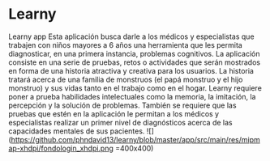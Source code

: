 # Learny
Learny app    Esta aplicación busca darle a los médicos y especialistas que trabajen con niños mayores a 6 años una herramienta que les permita diagnosticar, en una primera instancia, problemas cognitivos. La aplicación consiste en una serie de pruebas, retos o actividades que serán mostrados en forma de una historia atractiva y creativa para los usuarios. La historia tratará acerca de una familia de monstruos (el papá monstruo y el hijo monstruo) y sus vidas tanto en el trabajo como en el hogar. Learny requiere poner a prueba habilidades intelectuales como la memoria, la imitación, la percepción y la solución de problemas. También se requiere que las pruebas que estén en la aplicación le permitan a los médicos y especialistas realizar un primer nivel de diagnósticos acerca de las capacidades mentales de sus pacientes. 
![](https://github.com/phndavid13/learny/blob/master/app/src/main/res/mipmap-xhdpi/fondologin_xhdpi.png =400x400)
